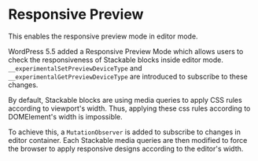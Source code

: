 # Responsive Preview

This enables the responsive preview mode in editor mode.

WordPress 5.5 added a Responsive Preview Mode which allows users to check
the responsiveness of Stackable blocks inside editor mode. `__experimentalSetPreviewDeviceType`
and `__experimentalGetPreviewDeviceType` are introduced to subscribe to
these changes. 

By default, Stackable blocks are using media queries to apply CSS rules according
to viewport's width. Thus, applying these css rules according to DOMElement's width
is impossible.

To achieve this, a `MutationObserver` is added to subscribe to changes
in editor container. Each Stackable media queries are then modified to
force the browser to apply responsive designs according to the editor's width.
